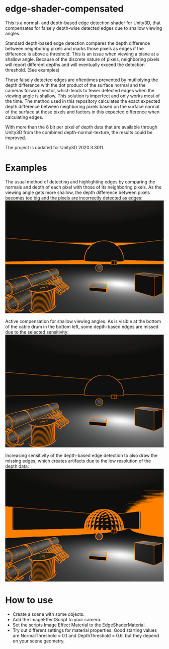 # edge-shader-compensated
This is a normal- and depth-based edge detection shader for Unity3D, that compensates for falsely depth-wise detected edges due to shallow viewing angles.

Standard depth-based edge detection compares the depth difference between neighboring pixels and marks those pixels as edges if the difference is above a threshold. This is an issue when viewing a plane at a shallow angle. Because of the discrete nature of pixels, neighboring pixels will report different depths and will eventually exceed the detection threshold. (See examples)

These falsely detected edges are oftentimes prevented by mutliplying the depth difference with the dot product of the surface normal and the cameras forward vector, which leads to fewer detected edges when the viewing angle is shallow. This solution is imperfect and only works most of the time. The method used in this repository calculates the exact expected depth difference between neighboring pixels based on the surface normal of the surface at those pixels and factors in this expected difference when calculating edges.

With more than the 8 bit per pixel of depth data that are available through Unity3D from the combined depth-normal-texture, the results could be improved.

The project is updated for Unity3D 2020.3.30f1.

# Examples
The usual method of detecting and highlighting edges by comparing the normals and depth of each pixel with those of its neighboring pixels. As the viewing angle gets more shallow, the depth difference between pixels becomes too big and the pixels are incorrectly detected as edges:
![Usual method of edge detection by comparing normals and depth with neighboring pixels. As the viewing angle gets more shallow, the depth difference between pixels becomes too big and the pixels are incorrectly detected as edges](Media/example03.png?raw=true)

Active compensation for shallow viewing angles. As is visible at the bottom of the cable drum in the bottom left, some depth-based edges are missed due to the selected sensitivity:
![Working edge detection, which misses some depth-based edges](Media/example01.png?raw=true)

Increasing sensitivity of the depth-based edge detection to also draw the missing edges, which creates artifacts due to the low resolution of the depth data:
![More sensitive depth-based edge-detection, which creates artifacts](Media/example02.png?raw=true)

# How to use
- Create a scene with some objects.
- Add the ImageEffectScript to your camera.
- Set the scripts Image Effect Material to the EdgeShaderMaterial.
- Try out different settings for material properties. Good starting values are NormalThreshold = 0.1 and DepthThreshold = 0.6, but they depend on your scene geometry.
